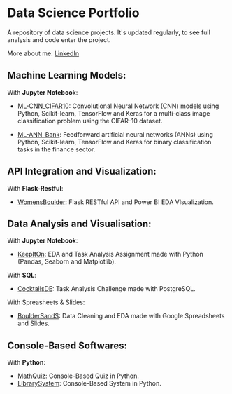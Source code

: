 # Data Science Portfolio

A repository of data science projects. It's updated regularly, to see full analysis and code enter the project.

More about me: [LinkedIn](https://www.linkedin.com/in/nicolecdressler/)

## Machine Learning Models:

With <strong>Jupyter Notebook</strong>:

  * [ML-CNN_CIFAR10](https://github.com/ndressler/Data_Science_Portfolio/tree/main/ML-CNN_CIFAR10): Convolutional Neural Network (CNN) models using Python, Scikit-learn, TensorFlow and Keras for a multi-class image classification problem using the CIFAR-10 dataset.

  * [ML-ANN_Bank](https://github.com/ndressler/Data_Science_Portfolio/tree/main/ML-CNN_CIFAR10): Feedforward artificial neural networks (ANNs) using Python, Scikit-learn, TensorFlow and Keras for binary classification tasks in the finance sector.

## API Integration and Visualization:

With <strong>Flask-Restful</strong>:

  * [WomensBoulder](https://github.com/ndressler/Data_Science_Portfolio/tree/main/WomensBoulder): Flask RESTful API and Power BI EDA VIsualization.

## Data Analysis and Visualisation:

With <strong>Jupyter Notebook</strong>:

  * [KeepItOn](https://github.com/ndressler/Data_Science_Portfolio/tree/main/KeepItOn): EDA and Task Analysis Assignment made with Python (Pandas, Seaborn and Matplotlib).

With <strong>SQL</strong>:

  * [CocktailsDE](https://github.com/ndressler/Data_Science_Portfolio/tree/main/Cocktails_SQL_Analysis): Task Analysis Challenge made with PostgreSQL.

With Spreasheets & Slides:

  * [BoulderSandS](https://github.com/ndressler/Data_Science_Portfolio/tree/main/BoulderSandS): Data Cleaning and EDA made with Google Spreadsheets and Slides.

## Console-Based Softwares:

With <strong>Python</strong>:

  * [MathQuiz](https://github.com/ndressler/Data_Science_Portfolio/tree/main/MathQuiz): Console-Based Quiz in Python.
  * [LibrarySystem](https://github.com/ndressler/Data_Science_Portfolio/tree/main/LibrarySystem): Console-Based System in Python.
